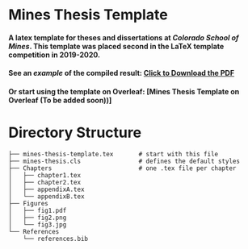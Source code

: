 # Mines Thesis Template
#### A latex template for theses and dissertations at _Colorado School of Mines_. This template was placed second in the LaTeX template competition in 2019-2020.

#### See an _example_ of the compiled result: <a href="mines-thesis-template.pdf" download>Click to Download the PDF</a>

#### Or start using the template on Overleaf: [Mines Thesis Template on Overleaf (To be added soon))]

# Directory Structure
```
├── mines-thesis-template.tex       # start with this file
├── mines-thesis.cls                # defines the default styles
├── Chapters                        # one .tex file per chapter
│   ├── chapter1.tex
│   ├── chapter2.tex
│   ├── appendixA.tex
│   └── appendixB.tex
├── Figures                      
│   ├── fig1.pdf
│   ├── fig2.png
│   └── fig3.jpg
└── References       
    └── references.bib

```
